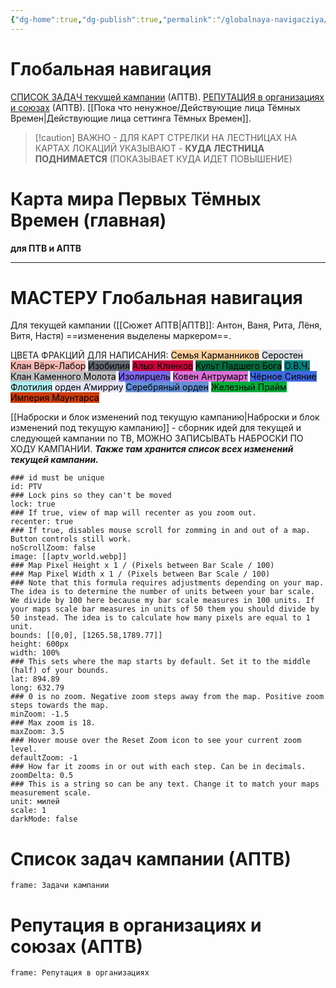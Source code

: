 ```yaml
---
{"dg-home":true,"dg-publish":true,"permalink":"/globalnaya-navigacziya/","tags":["gardenEntry"],"dgPassFrontmatter":true}
---
```


# Глобальная навигация
[СПИСОК ЗАДАЧ текущей кампании](https://docs.google.com/spreadsheets/d/1kT_Kyd-VCLO4WIGTPadgCwNqP4Ipv1zK/edit?usp=sharing&ouid=112213816990925430401&rtpof=true&sd=true) (АПТВ).
[РЕПУТАЦИЯ в организациях и союзах](https://docs.google.com/spreadsheets/d/1kT_Kyd-VCLO4WIGTPadgCwNqP4Ipv1zK/edit?usp=sharing&ouid=112213816990925430401&rtpof=true&sd=true) (АПТВ).
[[Пока что ненужное/Действующие лица Тёмных Времен\|Действующие лица сеттинга Тёмных Времен]].
> [!caution] ВАЖНО - ДЛЯ КАРТ
> СТРЕЛКИ НА ЛЕСТНИЦАХ НА КАРТАХ ЛОКАЦИЙ УКАЗЫВАЮТ - **КУДА ЛЕСТНИЦА ПОДНИМАЕТСЯ** (ПОКАЗЫВАЕТ КУДА ИДЕТ ПОВЫШЕНИЕ) 

# Карта мира Первых Тёмных Времен (главная) 
**для ПТВ и АПТВ**

___
# МАСТЕРУ Глобальная навигация
Для текущей кампании ([[Сюжет АПТВ\|АПТВ]]: Антон, Ваня, Рита, Лёня, Витя, Настя) ==изменения выделены маркером==.

ЦВЕТА ФРАКЦИЙ ДЛЯ НАПИСАНИЯ:
<mark style="background: #FFB86CA6;">Семья Карманников</mark>
<mark style="background: #CACFD9A6;">Серостен</mark>
<mark style="background: #f4b8b2;">Клан Вёрк-Лабор</mark>
<mark style="background: #64686f;">Изобилия</mark>
<mark style="background: #cc003d;">Алых Клинков</mark>
<mark style="background: #006c40;">Культ Падшего Бога</mark>
<mark style="background: #008080;">О.В.Ч.</mark>
<mark style="background: #C0C0C0;">Клан Каменного Молота</mark>
<mark style="background: #7B68EE;">Изолирцель</mark>
<mark style="background: #DA70D6;">Ковен Антрумарт</mark>
<mark style="background: #4169E1;">Чёрное Сияние</mark>
<mark style="background: #AFEEEE;">Флотилия</mark>
<mark style="background: #E6E6FA;">орден А’мирриу</mark>
<mark style="background: #6590d6;">Серебряный орден</mark>
<mark style="background: #00ad3a;">Железный Прайм</mark>
<mark style="background: #cf3b0a;">Империя Маунтарса</mark>

[[Наброски и блок изменений под текущую кампанию\|Наброски и блок изменений под текущую кампанию]] - сборник идей для текущей и следующей кампании по ТВ, МОЖНО ЗАПИСЫВАТЬ НАБРОСКИ ПО ХОДУ КАМПАНИИ. ***Также там хранится список всех изменений текущей кампании.***
```leaflet
### id must be unique
id: PTV
### Lock pins so they can't be moved
lock: true
### If true, view of map will recenter as you zoom out. 
recenter: true
### If true, disables mouse scroll for zomming in and out of a map. Button controls still work. 
noScrollZoom: false
image: [[aptv_world.webp]]
### Map Pixel Height x 1 / (Pixels between Bar Scale / 100)
### Map Pixel Width x 1 / (Pixels between Bar Scale / 100) 
### Note that this formula requires adjustments depending on your map. The idea is to determine the number of units between your bar scale. We divide by 100 here because my bar scale measures in 100 units. If your maps scale bar measures in units of 50 them you should divide by 50 instead. The idea is to calculate how many pixels are equal to 1 unit. 
bounds: [[0,0], [1265.58,1789.77]]
height: 600px
width: 100%
### This sets where the map starts by default. Set it to the middle (half) of your bounds. 
lat: 894.89
long: 632.79
### 0 is no zoom. Negative zoom steps away from the map. Positive zoom steps towards the map. 
minZoom: -1.5
### Max zoom is 18. 
maxZoom: 3.5
### Hover mouse over the Reset Zoom icon to see your current zoom level. 
defaultZoom: -1
### How far it zooms in or out with each step. Can be in decimals. 
zoomDelta: 0.5
### This is a string so can be any text. Change it to match your maps measurement scale. 
unit: милей
scale: 1
darkMode: false
```

# Список задач кампании (АПТВ)
```custom-frames
frame: Задачи кампании
```

# Репутация в организациях и союзах (АПТВ)
```custom-frames
frame: Репутация в организациях
```